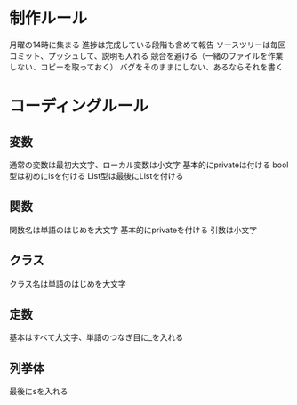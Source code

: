 # 制作ルール
月曜の14時に集まる
進捗は完成している段階も含めて報告
ソースツリーは毎回コミット、プッシュして、説明も入れる
競合を避ける（一緒のファイルを作業しない、コピーを取っておく）
バグをそのままにしない、あるならそれを書く

# コーディングルール
## 変数
通常の変数は最初大文字、ローカル変数は小文字
基本的にprivateは付ける
bool型は初めにisを付ける
List型は最後にListを付ける

## 関数
関数名は単語のはじめを大文字
基本的にprivateを付ける
引数は小文字

## クラス
クラス名は単語のはじめを大文字

## 定数
基本はすべて大文字、単語のつなぎ目に_を入れる

## 列挙体
最後にsを入れる

